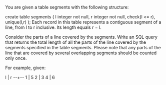 You are given a table segments with the following structure:

  create table segments (
      l integer not null,
      r integer not null,
      check(l <= r),
      unique(l,r)
  );
Each record in this table represents a contiguous segment of a line, from l to r inclusive. Its length equals r − l.

Consider the parts of a line covered by the segments. Write an SQL query that returns the total length of all the parts of the line covered by the segments specified in the table segments. Please note that any parts of the line that are covered by several overlapping segments should be counted only once.

For example, given:

  l | r
  --+--
  1 | 5
  2 | 3
  4 | 6
